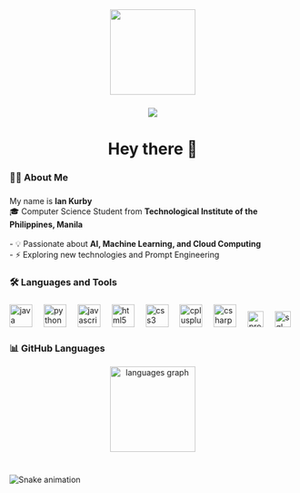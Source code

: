 <div align="center">
  <img height="150" src="https://media4.giphy.com/media/v1.Y2lkPTc5MGI3NjExNTZ2MGZ1ajBlaWVvYmNpNWVmYWExOHNqN2VocXllNmMweWNlcXd5cCZlcD12MV9pbnRlcm5hbF9naWZfYnlfaWQmY3Q9Zw/JqmupuTVZYaQX5s094/giphy.gif"  />
</div>

###

<div align="center">
  <img src="https://visitor-badge.laobi.icu/badge?page_id=kib666.kib666"  />
</div>

###

<h1 align="center">Hey there 👋</h1>

###

<h3 align="left">👩‍💻  About Me</h3>

###

<p align="left">
My name is <b>Ian Kurby</b><br>
🎓 Computer Science Student from <b>Technological Institute of the Philippines, Manila</b><br><br>
- 💡 Passionate about <b>AI, Machine Learning, and Cloud Computing</b><br>
- ⚡ Exploring new technologies and Prompt Engineering<br>
</p>

###

<h3 align="left">🛠 Languages and Tools</h3>

###

<div align="left">
  <img src="https://cdn.jsdelivr.net/gh/devicons/devicon/icons/java/java-original.svg" height="40" alt="java logo" />
  <img width="12" />
  <img src="https://cdn.jsdelivr.net/gh/devicons/devicon/icons/python/python-original.svg" height="40" alt="python logo" />
  <img width="12" />
  <img src="https://cdn.jsdelivr.net/gh/devicons/devicon/icons/javascript/javascript-original.svg" height="40" alt="javascript logo" />
  <img width="12" />
  <img src="https://cdn.jsdelivr.net/gh/devicons/devicon/icons/html5/html5-original.svg" height="40" alt="html5 logo" />
  <img width="12" />
  <img src="https://cdn.jsdelivr.net/gh/devicons/devicon/icons/css3/css3-original.svg" height="40" alt="css3 logo" />
  <img width="12" />
  <img src="https://cdn.jsdelivr.net/gh/devicons/devicon/icons/cplusplus/cplusplus-original.svg" height="40" alt="cplusplus logo" />
  <img width="12" />
  <img src="https://cdn.jsdelivr.net/gh/devicons/devicon/icons/csharp/csharp-original.svg" height="40" alt="csharp logo" />
  <img width="12" />
  <img src="https://img.shields.io/badge/Prompt%20Engineering-blueviolet?style=for-the-badge" height="28" alt="prompt engineering" />
  <img width="12" />
  <img src="https://img.shields.io/badge/SQL-4479A1?style=for-the-badge&logo=postgresql&logoColor=white" height="28" alt="sql logo" />
</div>

###

<h3 align="left">📊 GitHub Languages</h3>

<div align="center">
  <img src="https://github-readme-stats.vercel.app/api/top-langs?username=kib666&locale=en&hide_title=false&layout=compact&card_width=320&langs_count=5&theme=dracula&hide_border=false" height="150" alt="languages graph" />
</div>

###



###

<br clear="both">

<img src="https://raw.githubusercontent.com/maurodesouza/maurodesouza/output/snake.svg" alt="Snake animation" />

###
